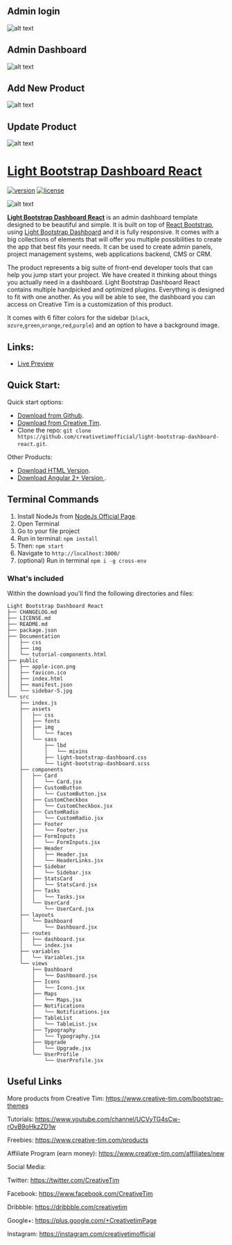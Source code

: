 ## Admin login
![alt text](https://github.com/dappsh/PryceAdminPortal/blob/master/src/img/admin-login.jpg)

## Admin Dashboard
![alt text](https://github.com/dappsh/PryceAdminPortal/blob/master/src/img/admin-dashboard.jpg)

## Add New Product
![alt text](https://github.com/dappsh/PryceAdminPortal/blob/master/src/img/admin-addproduct.jpg)

## Update Product
![alt text](https://github.com/dappsh/PryceAdminPortal/blob/master/src/img/admin-add-update.jpg)



# [Light Bootstrap Dashboard React](http://lbd-react.creative-tim.com/)
[![version][version-badge]][CHANGELOG] [![license][license-badge]][LICENSE]

![alt text](http://s3.amazonaws.com/creativetim_bucket/products/64/opt_lbdr_thumbnail.jpg)

**[Light Bootstrap Dashboard React](http://lbd-react.creative-tim.com/)** is an admin dashboard template designed to be beautiful and simple. It is built on top of [React Bootstrap](https://react-bootstrap.github.io/), using [Light Bootstrap Dashboard](https://www.creative-tim.com/product/light-bootstrap) and it is fully responsive. It comes with a big collections of elements that will offer you multiple possibilities to create the app that best fits your needs. It can be used to create admin panels, project management systems, web applications backend, CMS or CRM.

The product represents a big suite of front-end developer tools that can help you jump start your project. We have created it thinking about things you actually need in a dashboard. Light Bootstrap Dashboard React contains multiple handpicked and optimized plugins. Everything is designed to fit with one another. As you will be able to see, the dashboard you can access on Creative Tim is a customization of this product.

It comes with 6 filter colors for the sidebar (`black`, `azure`,`green`,`orange`,`red`,`purple`) and an option to have a background image.

## Links:

+ [Live Preview](http://lbd-react.creative-tim.com/)

## Quick Start:

Quick start options:

+ [Download from Github](https://github.com/creativetimofficial/light-bootstrap-dashboard-react/archive/master.zip).
+ [Download from Creative Tim](https://www.creative-tim.com/product/light-bootstrap-dashboard-react).
+ Clone the repo: `git clone https://github.com/creativetimofficial/light-bootstrap-dashboard-react.git`.

Other Products:

+ [Download HTML Version](https://www.creative-tim.com/product/light-bootstrap-dashboard).
+ [Download Angular 2+ Version ](https://www.creative-tim.com/product/light-bootstrap-dashboard-angular2).

## Terminal Commands

1. Install NodeJs from [NodeJs Official Page](https://nodejs.org/en).
2. Open Terminal
3. Go to your file project
4. Run in terminal: ```npm install```
5. Then: ```npm start```
6. Navigate to `http://localhost:3000/`
7. (optional) Run in terminal `npm i -g cross-env`

### What's included

Within the download you'll find the following directories and files:
```
Light Bootstrap Dashboard React
├── CHANGELOG.md
├── LICENSE.md
├── README.md
├── package.json
├── Documentation
│   ├── css
│   ├── img
│   └── tutorial-components.html
├── public
│   ├── apple-icon.png
│   ├── favicon.ico
│   ├── index.html
│   ├── manifest.json
│   └── sidebar-5.jpg
└── src
    ├── index.js
    ├── assets
    │   ├── css
    │   ├── fonts
    │   ├── img
    │   │   └── faces
    │   └── sass
    │       ├── lbd
    │       │   └── mixins
    │       ├── light-bootstrap-dashboard.css
    │       └── light-bootstrap-dashboard.scss
    ├── components
    │   ├── Card
    │   │   └── Card.jsx
    │   ├── CustomButton
    │   │   └── CustomButton.jsx
    │   ├── CustomCheckbox
    │   │   └── CustomCheckbox.jsx
    │   ├── CustomRadio
    │   │   └── CustomRadio.jsx
    │   ├── Footer
    │   │   └── Footer.jsx
    │   ├── FormInputs
    │   │   └── FormInputs.jsx
    │   ├── Header
    │   │   ├── Header.jsx
    │   │   └── HeaderLinks.jsx
    │   ├── Sidebar
    │   │   └── Sidebar.jsx
    │   ├── StatsCard
    │   │   └── StatsCard.jsx
    │   ├── Tasks
    │   │   └── Tasks.jsx
    │   └── UserCard
    │       └── UserCard.jsx
    ├── layouts
    │   └── Dashboard
    │       └── Dashboard.jsx
    ├── routes
    │   ├── dashboard.jsx
    │   └── index.jsx
    ├── variables
    │   └── Variables.jsx
    └── views
        ├── Dashboard
        │   └── Dashboard.jsx
        ├── Icons
        │   └── Icons.jsx
        ├── Maps
        │   └── Maps.jsx
        ├── Notifications
        │   └── Notifications.jsx
        ├── TableList
        │   └── TableList.jsx
        ├── Typography
        │   └── Typography.jsx
        ├── Upgrade
        │   └── Upgrade.jsx
        └── UserProfile
            └── UserProfile.jsx
```
## Useful Links

More products from Creative Tim: <https://www.creative-tim.com/bootstrap-themes>

Tutorials: <https://www.youtube.com/channel/UCVyTG4sCw-rOvB9oHkzZD1w>

Freebies: <https://www.creative-tim.com/products>

Affiliate Program (earn money): <https://www.creative-tim.com/affiliates/new>

Social Media:

Twitter: <https://twitter.com/CreativeTim>

Facebook: <https://www.facebook.com/CreativeTim>

Dribbble: <https://dribbble.com/creativetim>

Google+: <https://plus.google.com/+CreativetimPage>

Instagram: <https://instagram.com/creativetimofficial>

[CHANGELOG]: ./CHANGELOG.md

[LICENSE]: ./LICENSE.md
[version-badge]: https://img.shields.io/badge/version-1.2.0-blue.svg
[license-badge]: https://img.shields.io/badge/license-MIT-blue.svg
